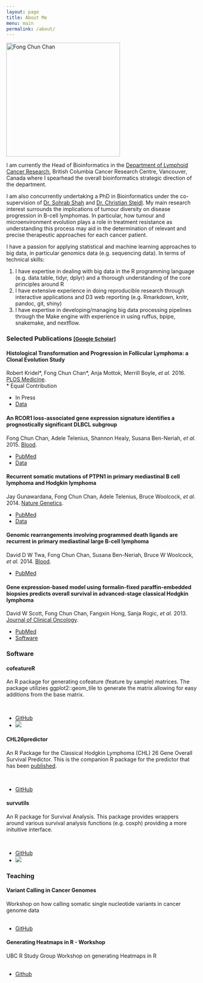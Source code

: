 ```yaml
---
layout: page
title: About Me
menu: main
permalink: /about/
---
```


<img src="{{ site.url }}/assets/fong-internet.jpg" alt="Fong Chun Chan" style="width: 300px;" class="floatright" />

I am currently the Head of Bioinformatics in the [Department of Lymphoid Cancer Research](https://lcr-bccrc.github.io/), British Columbia Cancer Research Centre, Vancouver, Canada where I spearhead the overall bioinformatics strategic direction of the department.

I am also concurrently undertaking a PhD in Bioinformatics under the co-supervision of [Dr. Sohrab Shah](http://compbio.bccrc.ca/) and [Dr. Christian Steidl](http://steidllab.med.ubc.ca/). My main research interest surrounds the implications of tumour diversity on disease progression in B-cell lymphomas. In particular, how tumour and microenvironment evolution plays a role in treatment resistance as understanding this process may aid in the determination of relevant and precise therapeutic approaches for each cancer patient. 

I have a passion for applying statistical and machine learning approaches to big data, in particular genomics data (e.g. sequencing data). In terms of technical skills:

1. I have expertise in dealing with big data in the R programming language (e.g. data.table, tidyr, dplyr) and a thorough understanding of the core principles around R
1. I have extensive experience in doing reproducible research through interactive applications and D3 web reporting (e.g. Rmarkdown, knitr, pandoc, git, shiny)
1. I have expertise in developing/managing big data processing pipelines through the Make engine with experience in using ruffus, bpipe, snakemake, and nextflow. 

<h3>Selected Publications <small><a href="https://scholar.google.co.in/citations?user=BbZVuYMAAAAJ&hl=en&oi=ao" target="_new">[Google Scholar]</a></small>
</h3>

<div class="list-group">
  <div class="list-group-item">
    <h4 class="list-group-item-heading">Histological Transformation and Progression in Follicular Lymphoma: a Clonal Evolution Study</h4>
    <div>Robert Kridel*, Fong Chun Chan*, Anja Mottok, Merrill Boyle, <i>et al.</i> 2016. <a href="http://journals.plos.org/plosmedicine/">PLOS Medicine</a>.</div>
    <div>* Equal Contribution</div>
    <div>
      <ul class="list-inline">
         <li><span class="label label-success">In Press</span></li>
         <li><a href="https://www.ebi.ac.uk/ega/studies/EGAS00001001709"><span class="label label-info">Data</span></a></li>
      </ul>
    </div>
  </div>
  <div class="list-group-item">
    <h4 class="list-group-item-heading">An RCOR1 loss-associated gene expression signature identifies a prognostically significant DLBCL subgroup</h4>
    <div>Fong Chun Chan, Adele Telenius, Shannon Healy, Susana Ben-Neriah, <i>et al.</i> 2015. <a href="http://www.bloodjournal.org/">Blood</a>.</div>
    <div>
      <ul class="list-inline">
         <li><a href="http://www.ncbi.nlm.nih.gov/pubmed/25395426"><span class="label label-success">PubMed</span></a></li>
         <li><a href="https://www.ebi.ac.uk/ega/studies/EGAS00001001000"><span class="label label-info">Data</span></a></li>
      </ul>
    </div>
  </div>
  <div class="list-group-item">
    <h4 class="list-group-item-heading">Recurrent somatic mutations of PTPN1 in primary mediastinal B cell lymphoma and Hodgkin lymphoma</h4>
    <div>Jay Gunawardana, Fong Chun Chan, Adele Telenius, Bruce Woolcock, <i>et al.</i> 2014. <a href="http://www.nature.com/ng/index.html">Nature Genetics</a>.</div>
    <div>
      <ul class="list-inline">
         <li><a href="http://www.ncbi.nlm.nih.gov/pubmed/24531327"><span class="label label-success">PubMed</span></a></li>
         <li><a href="https://www.ebi.ac.uk/ega/studies/EGAS00001000554"><span class="label label-info">Data</span></a></li>
      </ul>
    </div>
  </div>
  <div class="list-group-item">
    <h4 class="list-group-item-heading">Genomic rearrangements involving programmed death ligands are recurrent in primary mediastinal large B-cell lymphoma</h4>
    <div>David D W Twa, Fong Chun Chan, Susana Ben-Neriah, Bruce W Woolcock, <i>et al.</i> 2014. <a href="http://www.bloodjournal.org/">Blood</a>.</div>
    <div>
      <ul class="list-inline">
         <li><a href="http://www.ncbi.nlm.nih.gov/pubmed/24497532"><span class="label label-success">PubMed</span></a></li>
      </ul>
    </div>
  </div>
  <div class="list-group-item">
    <h4 class="list-group-item-heading">Gene expression-based model using formalin-fixed paraffin-embedded biopsies predicts overall survival in advanced-stage classical Hodgkin lymphoma</h4>
    <div>David W Scott, Fong Chun Chan, Fangxin Hong, Sanja Rogic, <i>et al.</i> 2013. <a href="http://jco.ascopubs.org/">Journal of Clinical Oncology</a>.</div>
    <div>
      <ul class="list-inline">
         <li><a href="http://www.ncbi.nlm.nih.gov/pubmed/23182984"><span class="label label-success">PubMed</span></a></li>
         <li><a href="https://github.com/tinyheero/CHL26predictor"><span class="label label-primary">Software</span></a></li>
      </ul>
    </div>
</div>

<h3>Software</h3>

<div class="list-group">
  <div class="list-group-item">
    <h4 class="list-group-item-heading">cofeatureR</h4>
    <p class="list-group-item-text">An R package for generating cofeature (feature by sample) matrices. The package utilizies ggplot2::geom_tile to generate the matrix allowing for easy additions from the base matrix.</p>
		<br />
		<ul class="list-inline">
		  <li><i class="fa fa-github fa-lg"></i> <a href="https://github.com/tinyheero/cofeatureR">GitHub</a></li>
			<li><a href="https://cran.rstudio.com/web/packages/cofeatureR"><img src="http://www.r-pkg.org/badges/version/cofeatureR" /></a></li>
		</ul>
  </div>
  <div class="list-group-item">
    <h4 class="list-group-item-heading">CHL26predictor</h4>
		<p class="list-group-item-text">An R Package for the Classical Hodgkin Lymphoma (CHL) 26 Gene Overall Survival Predictor. This is the companion R package for the predictor that has been <a href="http://www.ncbi.nlm.nih.gov/pubmed/23182984">published</a>.</p>
		<br />
		<ul class="list-inline">
		  <li><i class="fa fa-github fa-lg"></i> <a href="https://github.com/tinyheero/CHL26predictor">GitHub</a></li>
		</ul>
  </div>
  <div class="list-group-item">
    <h4 class="list-group-item-heading">survutils</h4>
    <p class="list-group-item-text">An R package for Survival Analysis. This package provides wrappers around various survival analysis functions (e.g. coxph) providing a more inituitive interface.</p>
		<br />
		<ul class="list-inline">
		  <li><i class="fa fa-github fa-lg"></i> <a href="https://github.com/tinyheero/survutils">GitHub</a></li>
			<li><img src="http://www.r-pkg.org/badges/version/survutils" /></li>
		</ul>
  </div>
</div>

<h3>Teaching</h3>

<div class="list-group">
  <div class="list-group-item">
    <h4 class="list-group-item-heading">Variant Calling in Cancer Genomes</h4>
    <div>Workshop on how calling somatic single nucleotide variants in cancer genome data</div>
		<br />
    <div>
      <ul class="list-inline">
        <li><i class="fa fa-github fa-lg"></i> <a href="https://github.com/tinyheero/variant_calling_in_cancer_genomes_seminar">GitHub</a></li>
      </ul>
    </div>
  </div>
  <div class="list-group-item">
    <h4 class="list-group-item-heading">Generating Heatmaps in R - Workshop</h4>
    <div>UBC R Study Group Workshop on generating Heatmaps in R</div>
		<br />
    <div>
      <ul class="list-inline">
        <li><i class="fa fa-github fa-lg"></i> <a href="https://github.com/tinyheero/R-Heatmaps">Github</a></li>
      </ul>
    <div>
         
  </div>
